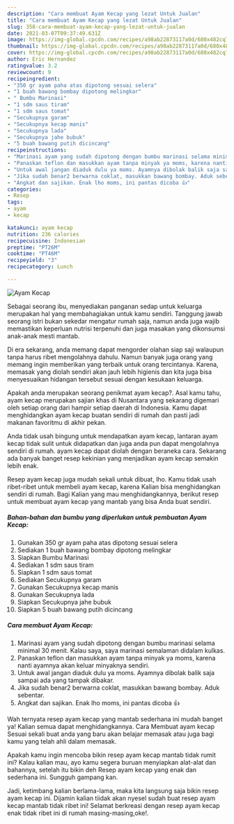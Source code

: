 ```yaml
---
description: "Cara membuat Ayam Kecap yang lezat Untuk Jualan"
title: "Cara membuat Ayam Kecap yang lezat Untuk Jualan"
slug: 358-cara-membuat-ayam-kecap-yang-lezat-untuk-jualan
date: 2021-03-07T09:37:49.631Z
image: https://img-global.cpcdn.com/recipes/a98ab22873117a0d/680x482cq70/ayam-kecap-foto-resep-utama.jpg
thumbnail: https://img-global.cpcdn.com/recipes/a98ab22873117a0d/680x482cq70/ayam-kecap-foto-resep-utama.jpg
cover: https://img-global.cpcdn.com/recipes/a98ab22873117a0d/680x482cq70/ayam-kecap-foto-resep-utama.jpg
author: Eric Hernandez
ratingvalue: 3.2
reviewcount: 9
recipeingredient:
- "350 gr ayam paha atas dipotong sesuai selera"
- "1 buah bawang bombay dipotong melingkar"
- " Bumbu Marinasi"
- "1 sdm saus tiram"
- "1 sdm saus tomat"
- "Secukupnya garam"
- "Secukupnya kecap manis"
- "Secukupnya lada"
- "Secukupnya jahe bubuk"
- "5 buah bawang putih dicincang"
recipeinstructions:
- "Marinasi ayam yang sudah dipotong dengan bumbu marinasi selama minimal 30 menit. Kalau saya, saya marinasi semalaman didalam kulkas."
- "Panaskan teflon dan masukkan ayam tanpa minyak ya moms, karena nanti ayamnya akan keluar minyaknya sendiri."
- "Untuk awal jangan diaduk dulu ya moms. Ayamnya dibolak balik saja sampai ada yang tampak dibakar."
- "Jika sudah benar2 berwarna coklat, masukkan bawang bombay. Aduk sebentar."
- "Angkat dan sajikan. Enak lho moms, ini pantas dicoba 👍"
categories:
- Resep
tags:
- ayam
- kecap

katakunci: ayam kecap 
nutrition: 236 calories
recipecuisine: Indonesian
preptime: "PT26M"
cooktime: "PT46M"
recipeyield: "3"
recipecategory: Lunch

---
```



![Ayam Kecap](https://img-global.cpcdn.com/recipes/a98ab22873117a0d/680x482cq70/ayam-kecap-foto-resep-utama.jpg)

Sebagai seorang ibu, menyediakan panganan sedap untuk keluarga merupakan hal yang membahagiakan untuk kamu sendiri. Tanggung jawab seorang istri bukan sekedar mengatur rumah saja, namun anda juga wajib memastikan keperluan nutrisi terpenuhi dan juga masakan yang dikonsumsi anak-anak mesti mantab.

Di era  sekarang, anda memang dapat mengorder olahan siap saji walaupun tanpa harus ribet mengolahnya dahulu. Namun banyak juga orang yang memang ingin memberikan yang terbaik untuk orang tercintanya. Karena, memasak yang diolah sendiri akan jauh lebih higienis dan kita juga bisa menyesuaikan hidangan tersebut sesuai dengan kesukaan keluarga. 



Apakah anda merupakan seorang penikmat ayam kecap?. Asal kamu tahu, ayam kecap merupakan sajian khas di Nusantara yang sekarang digemari oleh setiap orang dari hampir setiap daerah di Indonesia. Kamu dapat menghidangkan ayam kecap buatan sendiri di rumah dan pasti jadi makanan favoritmu di akhir pekan.

Anda tidak usah bingung untuk mendapatkan ayam kecap, lantaran ayam kecap tidak sulit untuk didapatkan dan juga anda pun dapat mengolahnya sendiri di rumah. ayam kecap dapat diolah dengan beraneka cara. Sekarang ada banyak banget resep kekinian yang menjadikan ayam kecap semakin lebih enak.

Resep ayam kecap juga mudah sekali untuk dibuat, lho. Kamu tidak usah ribet-ribet untuk membeli ayam kecap, karena Kalian bisa menghidangkan sendiri di rumah. Bagi Kalian yang mau menghidangkannya, berikut resep untuk membuat ayam kecap yang mantab yang bisa Anda buat sendiri.

<!--inarticleads1-->

##### Bahan-bahan dan bumbu yang diperlukan untuk pembuatan Ayam Kecap:

1. Gunakan 350 gr ayam paha atas dipotong sesuai selera
1. Sediakan 1 buah bawang bombay dipotong melingkar
1. Siapkan  Bumbu Marinasi
1. Sediakan 1 sdm saus tiram
1. Siapkan 1 sdm saus tomat
1. Sediakan Secukupnya garam
1. Gunakan Secukupnya kecap manis
1. Gunakan Secukupnya lada
1. Siapkan Secukupnya jahe bubuk
1. Siapkan 5 buah bawang putih dicincang




<!--inarticleads2-->

##### Cara membuat Ayam Kecap:

1. Marinasi ayam yang sudah dipotong dengan bumbu marinasi selama minimal 30 menit. Kalau saya, saya marinasi semalaman didalam kulkas.
1. Panaskan teflon dan masukkan ayam tanpa minyak ya moms, karena nanti ayamnya akan keluar minyaknya sendiri.
1. Untuk awal jangan diaduk dulu ya moms. Ayamnya dibolak balik saja sampai ada yang tampak dibakar.
1. Jika sudah benar2 berwarna coklat, masukkan bawang bombay. Aduk sebentar.
1. Angkat dan sajikan. Enak lho moms, ini pantas dicoba 👍




Wah ternyata resep ayam kecap yang mantab sederhana ini mudah banget ya! Kalian semua dapat menghidangkannya. Cara Membuat ayam kecap Sesuai sekali buat anda yang baru akan belajar memasak atau juga bagi kamu yang telah ahli dalam memasak.

Apakah kamu ingin mencoba bikin resep ayam kecap mantab tidak rumit ini? Kalau kalian mau, ayo kamu segera buruan menyiapkan alat-alat dan bahannya, setelah itu bikin deh Resep ayam kecap yang enak dan sederhana ini. Sungguh gampang kan. 

Jadi, ketimbang kalian berlama-lama, maka kita langsung saja bikin resep ayam kecap ini. Dijamin kalian tiidak akan nyesel sudah buat resep ayam kecap mantab tidak ribet ini! Selamat berkreasi dengan resep ayam kecap enak tidak ribet ini di rumah masing-masing,oke!.

